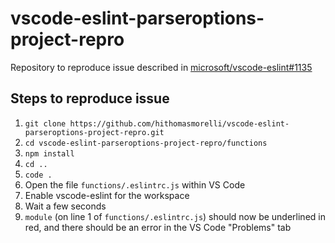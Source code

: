 # vscode-eslint-parseroptions-project-repro

Repository to reproduce issue described in [microsoft/vscode-eslint#1135](https://github.com/microsoft/vscode-eslint/issues/1135)

## Steps to reproduce issue

1. `git clone https://github.com/hithomasmorelli/vscode-eslint-parseroptions-project-repro.git`
2. `cd vscode-eslint-parseroptions-project-repro/functions`
3. `npm install`
4. `cd ..`
5. `code .`
6. Open the file `functions/.eslintrc.js` within VS Code
7. Enable vscode-eslint for the workspace
8. Wait a few seconds
9. `module` (on line 1 of `functions/.eslintrc.js`) should now be underlined in red, and there should be an error in the VS Code "Problems" tab
